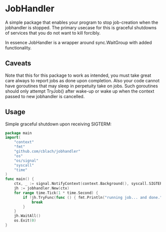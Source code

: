 # JobHandler

A simple package that enables your program to stop job-creation when the jobhandler is stopped.
The primary usecase for this is graceful shutdowns of services that you do not want to kill forcibly.

In essence JobHandler is a wrapper around sync.WaitGroup with added functionality.

## Caveats
Note that this for this package to work as intended, you must take great care always to report jobs as done upon completion. Also your code cannot have goroutines that may sleep in perpetuity take on jobs. Such goroutines should only attempt TryJob() after wake-up or wake up when the context passed to new jobhandler is cancelled.

## Usage

Simple graceful shutdown upon receiving SIGTERM:
```go
package main
import(
    "context"
    "fmt"
    "github.com/cblach/jobhandler"
    "os"
    "os/signal"
    "syscall"
    "time"
)
func main() {
    ctx, _ := signal.NotifyContext(context.Background(), syscall.SIGTERM)
    jh := jobhandler.New(ctx)
    for range time.Tick(1 * time.Second) {
        if !jh.TryFunc(func () { fmt.Println("running job... and done.") }) {
            break
        }
    }
    jh.WaitAll()
    os.Exit(0)
}
```
